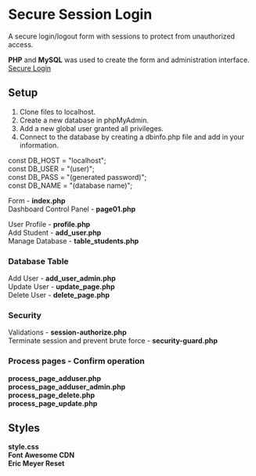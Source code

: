 # Secure Session Login

<p> A secure login/logout form with sessions to protect from unauthorized access.

<b>PHP</b> and <b>MySQL</b> was used to create the form and administration interface. <a href="http://kwignes.htpwebdesign.ca/session_login">Secure Login</a></p>

## Setup

1. Clone files to localhost.<br>
2. Create a new database in phpMyAdmin.<br>
2. Add a new global user granted all privileges.<br>
3. Connect to the database by creating a dbinfo.php file and add in your information.

const DB_HOST = "localhost";			
const DB_USER = "(user)";<br>
const DB_PASS = "(generated password)";<br>
const DB_NAME = "(database name)";	

Form - <b>index.php</b><br>
Dashboard Control Panel - <b>page01.php</b>

User Profile - <b>profile.php</b><br>
Add Student - <b>add_user.php</b><br>
Manage Database - <b>table_students.php</b>

### Database Table

Add User - <b>add_user_admin.php</b><br>
Update User - <b>update_page.php</b><br>
Delete User - <b>delete_page.php</b>

### Security

Validations - <b>session-authorize.php</b><br>
Terminate session and prevent brute force - <b>security-guard.php</b>

### Process pages - Confirm operation

<b>process_page_adduser.php</b><br>
<b>process_page_adduser_admin.php</b><br>
<b>process_page_delete.php</b><br>
<b>process_page_update.php</b>

<h2>Styles</h2>

<b>style.css<br>
Font Awesome CDN<br>
Eric Meyer Reset